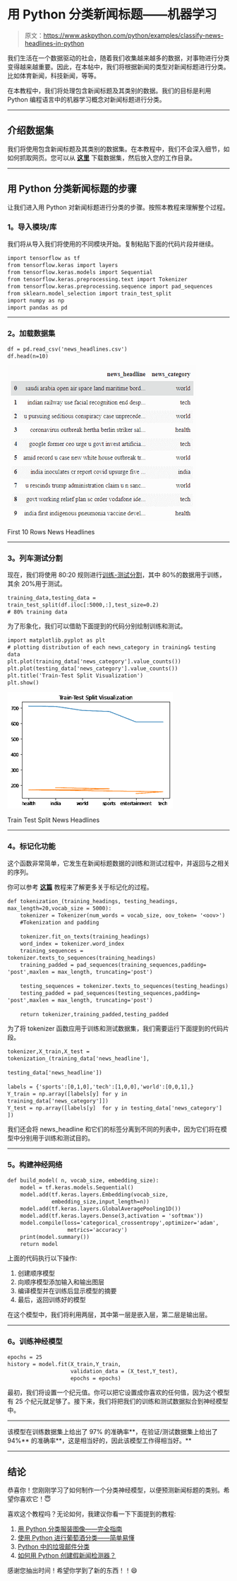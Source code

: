 # 用 Python 分类新闻标题——机器学习

> 原文：<https://www.askpython.com/python/examples/classify-news-headlines-in-python>

我们生活在一个数据驱动的社会，随着我们收集越来越多的数据，对事物进行分类变得越来越重要。因此，在本帖中，我们将根据新闻的类型对新闻标题进行分类。比如体育新闻，科技新闻，等等。

在本教程中，我们将处理包含新闻标题及其类别的数据。我们的目标是利用 Python 编程语言中的机器学习概念对新闻标题进行分类。

* * *

## **介绍数据集**

我们将使用包含新闻标题及其类别的数据集。在本教程中，我们不会深入细节，如如何抓取网页。您可以从 [**这里**](https://github.com/kumar-mahendra/ML-Projects/blob/main/newsfile.csv) 下载数据集，然后放入您的工作目录。

* * *

## **用 Python 分类新闻标题的步骤**

让我们进入用 Python 对新闻标题进行分类的步骤。按照本教程来理解整个过程。

### **1。导入模块/库**

我们将从导入我们将使用的不同模块开始。复制粘贴下面的代码片段并继续。

```
import tensorflow as tf 
from tensorflow.keras import layers
from tensorflow.keras.models import Sequential
from tensorflow.keras.preprocessing.text import Tokenizer
from tensorflow.keras.preprocessing.sequence import pad_sequences
from sklearn.model_selection import train_test_split
import numpy as np
import pandas as pd

```

* * *

### **2。加载数据集**

```
df = pd.read_csv('news_headlines.csv')
df.head(n=10)

```

![First 10 Rows News Headlines](img/af31dc512fe28f84a8688bdf9a386c7f.png)

First 10 Rows News Headlines

* * *

### **3。列车测试分割**

现在，我们将使用 80:20 规则进行[训练-测试分割](https://www.askpython.com/python/examples/split-data-training-and-testing-set)，其中 80%的数据用于训练，其余 20%用于测试。

```
training_data,testing_data =  train_test_split(df.iloc[:5000,:],test_size=0.2)  
# 80% training data

```

为了形象化，我们可以借助下面提到的代码分别绘制训练和测试。

```
import matplotlib.pyplot as plt
# plotting distribution of each news_category in training& testing data
plt.plot(training_data['news_category'].value_counts())
plt.plot(testing_data['news_category'].value_counts())
plt.title('Train-Test Split Visualization')
plt.show()

```

![Train Test Split News Headlines](img/153bbeab2cb4adbfb9425b4174022abe.png)

Train Test Split News Headlines

* * *

### **4。标记化功能**

这个函数非常简单，它发生在新闻标题数据的训练和测试过程中，并返回与之相关的序列。

你可以参考 [**这篇**](https://www.askpython.com/python-modules/tokenization-in-python-using-nltk) 教程来了解更多关于标记化的过程。

```
def tokenization_(training_headings, testing_headings, max_length=20,vocab_size = 5000):
    tokenizer = Tokenizer(num_words = vocab_size, oov_token= '<oov>')
    #Tokenization and padding

    tokenizer.fit_on_texts(training_headings)
    word_index = tokenizer.word_index
    training_sequences = tokenizer.texts_to_sequences(training_headings)
    training_padded = pad_sequences(training_sequences,padding= 'post',maxlen = max_length, truncating='post')

    testing_sequences = tokenizer.texts_to_sequences(testing_headings)
    testing_padded = pad_sequences(testing_sequences,padding= 'post',maxlen = max_length, truncating='post')

    return tokenizer,training_padded,testing_padded

```

为了将 tokenizer 函数应用于训练和测试数据集，我们需要运行下面提到的代码片段。

```
tokenizer,X_train,X_test = tokenization_(training_data['news_headline'],
                                         testing_data['news_headline'])

labels = {'sports':[0,1,0],'tech':[1,0,0],'world':[0,0,1],}
Y_train = np.array([labels[y] for y in training_data['news_category']])
Y_test = np.array([labels[y]  for y in testing_data['news_category'] ])

```

我们还会将 news_headline 和它们的标签分离到不同的列表中，因为它们将在模型中分别用于训练和测试目的。

* * *

### **5。构建神经网络**

```
def build_model( n, vocab_size, embedding_size):
    model = tf.keras.models.Sequential()
    model.add(tf.keras.layers.Embedding(vocab_size,
              embedding_size,input_length=n))
    model.add(tf.keras.layers.GlobalAveragePooling1D()) 
    model.add(tf.keras.layers.Dense(3,activation = 'softmax'))       
    model.compile(loss='categorical_crossentropy',optimizer='adam',
                   metrics='accuracy')
    print(model.summary())
    return model

```

上面的代码执行以下操作:

1.  创建顺序模型
2.  向顺序模型添加输入和输出图层
3.  编译模型并在训练后显示模型的摘要
4.  最后，返回训练好的模型

在这个模型中，我们将利用两层，其中第一层是嵌入层，第二层是输出层。

* * *

### **6。训练神经模型**

```
epochs = 25
history = model.fit(X_train,Y_train,
                    validation_data = (X_test,Y_test),
                    epochs = epochs)

```

最初，我们将设置一个纪元值。你可以把它设置成你喜欢的任何值，因为这个模型有 25 个纪元就足够了。接下来，我们将把我们的训练和测试数据拟合到神经模型中。

* * *

该模型在训练数据集上给出了 97% 的准确率**，在验证/测试数据集上给出了 94%** 的准确率**，这是相当好的，因此该模型工作得相当好。**

* * *

## **结论**

恭喜你！您刚刚学习了如何制作一个分类神经模型，以便预测新闻标题的类别。希望你喜欢它！😇

喜欢这个教程吗？无论如何，我建议你看一下下面提到的教程:

1.  [用 Python 分类服装图像——完全指南](https://www.askpython.com/python/examples/classifying-clothing-images)
2.  [使用 Python 进行葡萄酒分类——简单易懂](https://www.askpython.com/python/wine-classification)
3.  [Python 中的垃圾邮件分类](https://www.askpython.com/python/examples/email-spam-classification)
4.  [如何用 Python 创建假新闻检测器？](https://www.askpython.com/python/examples/fake-news-detector)

感谢您抽出时间！希望你学到了新的东西！！😄